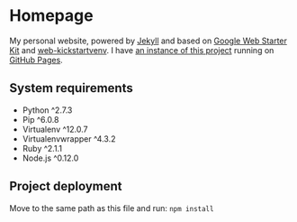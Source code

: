 # Homepage

My personal website, powered by [Jekyll](http://jekyllrb.com/) and based on [Google Web Starter Kit](https://github.com/google/web-starter-kit) and [web-kickstartvenv](https://github.com/srus/web-kickstartvenv). I have [an instance of this project](https://github.com/srus/srus.github.io) running on [GitHub Pages](https://pages.github.com/).

## System requirements

- Python ^2.7.3
- Pip ^6.0.8
- Virtualenv ^12.0.7
- Virtualenvwrapper ^4.3.2
- Ruby ^2.1.1
- Node.js ^0.12.0

## Project deployment

Move to the same path as this file and run: `npm install`
